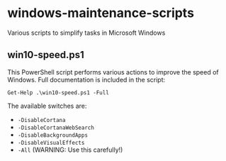 # windows-maintenance-scripts
Various scripts to simplify tasks in Microsoft Windows

## win10-speed.ps1
This PowerShell script performs various actions to improve the speed of Windows.  Full documentation is included in the script:

`Get-Help .\win10-speed.ps1 -Full`

The available switches are:

* `-DisableCortana`
* `-DisableCortanaWebSearch`
* `-DisableBackgroundApps`
* `-DisableVisualEffects`
* `-All` (WARNING: Use this carefully!)

